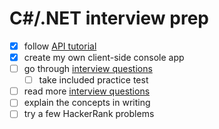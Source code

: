 # C#/.NET interview prep

- [x] follow [API tutorial](https://docs.microsoft.com/en-us/aspnet/web-api/overview/advanced/calling-a-web-api-from-a-net-client)
- [x] create my own client-side console app
- [ ] go through [interview questions](https://www.interviewbit.com/c-sharp-interview-questions)
    - [ ] take included practice test
- [ ] read more [interview questions](https://www.c-sharpcorner.com/UploadFile/puranindia/C-Sharp-interview-questions)
- [ ] explain the concepts in writing
- [ ] try a few HackerRank problems
